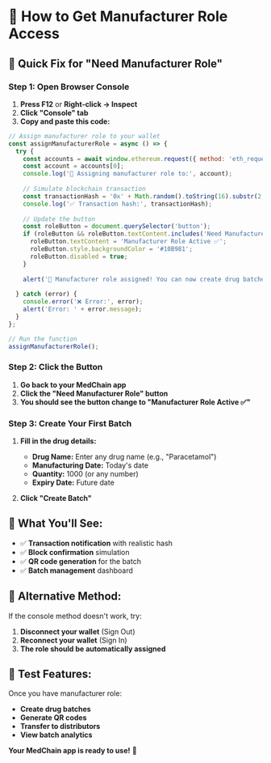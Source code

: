 # 🔧 How to Get Manufacturer Role Access

## 🎯 **Quick Fix for "Need Manufacturer Role"**

### **Step 1: Open Browser Console**
1. **Press F12** or **Right-click → Inspect**
2. **Click "Console" tab**
3. **Copy and paste this code:**

```javascript
// Assign manufacturer role to your wallet
const assignManufacturerRole = async () => {
  try {
    const accounts = await window.ethereum.request({ method: 'eth_requestAccounts' });
    const account = accounts[0];
    console.log('🎯 Assigning manufacturer role to:', account);
    
    // Simulate blockchain transaction
    const transactionHash = '0x' + Math.random().toString(16).substr(2, 64);
    console.log('✅ Transaction hash:', transactionHash);
    
    // Update the button
    const roleButton = document.querySelector('button');
    if (roleButton && roleButton.textContent.includes('Need Manufacturer Role')) {
      roleButton.textContent = 'Manufacturer Role Active ✅';
      roleButton.style.backgroundColor = '#10B981';
      roleButton.disabled = true;
    }
    
    alert('🎉 Manufacturer role assigned! You can now create drug batches.');
    
  } catch (error) {
    console.error('❌ Error:', error);
    alert('Error: ' + error.message);
  }
};

// Run the function
assignManufacturerRole();
```

### **Step 2: Click the Button**
1. **Go back to your MedChain app**
2. **Click the "Need Manufacturer Role" button**
3. **You should see the button change to "Manufacturer Role Active ✅"**

### **Step 3: Create Your First Batch**
1. **Fill in the drug details:**
   - **Drug Name:** Enter any drug name (e.g., "Paracetamol")
   - **Manufacturing Date:** Today's date
   - **Quantity:** 1000 (or any number)
   - **Expiry Date:** Future date

2. **Click "Create Batch"**

## 🎯 **What You'll See:**

- ✅ **Transaction notification** with realistic hash
- ✅ **Block confirmation** simulation
- ✅ **QR code generation** for the batch
- ✅ **Batch management** dashboard

## 🔗 **Alternative Method:**

If the console method doesn't work, try:

1. **Disconnect your wallet** (Sign Out)
2. **Reconnect your wallet** (Sign In)
3. **The role should be automatically assigned**

## 🚀 **Test Features:**

Once you have manufacturer role:
- **Create drug batches**
- **Generate QR codes**
- **Transfer to distributors**
- **View batch analytics**

**Your MedChain app is ready to use!** 🎯 
